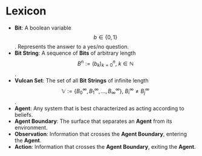 # Lexicon

* __Bit__: A boolean variable $$ b \in \{ 0, 1 \} $$. Represents the answer to a yes/no question.
* __Bit String__: A sequence of __Bits__ of arbitrary length $$ B^n := (b_k)_{k=0}^n , \  k \in \mathbb{N} $$.
* __Vulcan Set__: The set of all __Bit Strings__ of infinite length $$ \mathbb{V} := \{ B_0^{\infty}, B_1^{\infty}, \dots, B_{\infty}^{\infty} \} , \ B_i^{\infty} \neq B_j^{\infty} $$.
* __Agent__: Any system that is best characterized as acting according to beliefs.
* __Agent Boundary__: The surface that separates an __Agent__ from its environment.
* __Observation__: Information that crosses the __Agent Boundary__, entering the __Agent__.
* __Action__: Information that crosses the __Agent Boundary__, exiting the __Agent__.
